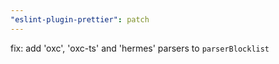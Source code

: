 ```yaml
---
"eslint-plugin-prettier": patch
---
```


fix: add 'oxc', 'oxc-ts' and 'hermes' parsers to `parserBlocklist`
